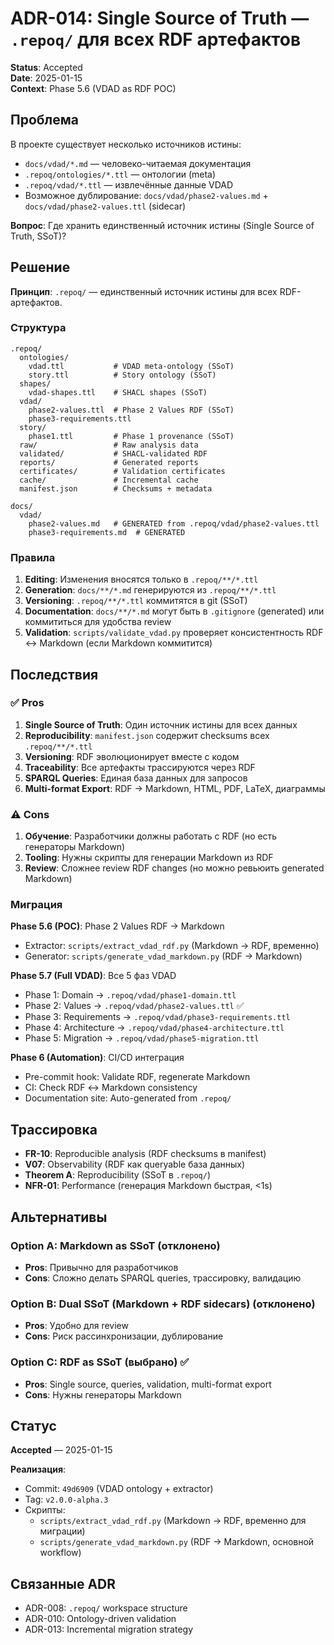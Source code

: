# ADR-014: Single Source of Truth — `.repoq/` для всех RDF артефактов

**Status**: Accepted  
**Date**: 2025-01-15  
**Context**: Phase 5.6 (VDAD as RDF POC)

## Проблема

В проекте существует несколько источников истины:

- `docs/vdad/*.md` — человеко-читаемая документация
- `.repoq/ontologies/*.ttl` — онтологии (meta)
- `.repoq/vdad/*.ttl` — извлечённые данные VDAD
- Возможное дублирование: `docs/vdad/phase2-values.md` + `docs/vdad/phase2-values.ttl` (sidecar)

**Вопрос**: Где хранить единственный источник истины (Single Source of Truth, SSoT)?

## Решение

**Принцип**: `.repoq/` — единственный источник истины для всех RDF-артефактов.

### Структура

```text
.repoq/
  ontologies/
    vdad.ttl           # VDAD meta-ontology (SSoT)
    story.ttl          # Story ontology (SSoT)
  shapes/
    vdad-shapes.ttl    # SHACL shapes (SSoT)
  vdad/
    phase2-values.ttl  # Phase 2 Values RDF (SSoT)
    phase3-requirements.ttl
  story/
    phase1.ttl         # Phase 1 provenance (SSoT)
  raw/                 # Raw analysis data
  validated/           # SHACL-validated RDF
  reports/             # Generated reports
  certificates/        # Validation certificates
  cache/               # Incremental cache
  manifest.json        # Checksums + metadata

docs/
  vdad/
    phase2-values.md   # GENERATED from .repoq/vdad/phase2-values.ttl
    phase3-requirements.md  # GENERATED
```

### Правила

1. **Editing**: Изменения вносятся только в `.repoq/**/*.ttl`
2. **Generation**: `docs/**/*.md` генерируются из `.repoq/**/*.ttl`
3. **Versioning**: `.repoq/**/*.ttl` коммитятся в git (SSoT)
4. **Documentation**: `docs/**/*.md` могут быть в `.gitignore` (generated) или коммититься для удобства review
5. **Validation**: `scripts/validate_vdad.py` проверяет консистентность RDF ↔ Markdown (если Markdown коммитится)

## Последствия

### ✅ Pros

1. **Single Source of Truth**: Один источник истины для всех данных
2. **Reproducibility**: `manifest.json` содержит checksums всех `.repoq/**/*.ttl`
3. **Versioning**: RDF эволюционирует вместе с кодом
4. **Traceability**: Все артефакты трассируются через RDF
5. **SPARQL Queries**: Единая база данных для запросов
6. **Multi-format Export**: RDF → Markdown, HTML, PDF, LaTeX, диаграммы

### ⚠️ Cons

1. **Обучение**: Разработчики должны работать с RDF (но есть генераторы Markdown)
2. **Tooling**: Нужны скрипты для генерации Markdown из RDF
3. **Review**: Сложнее review RDF changes (но можно ревьюить generated Markdown)

### Миграция

**Phase 5.6 (POC)**: Phase 2 Values RDF → Markdown

- Extractor: `scripts/extract_vdad_rdf.py` (Markdown → RDF, временно)
- Generator: `scripts/generate_vdad_markdown.py` (RDF → Markdown)

**Phase 5.7 (Full VDAD)**: Все 5 фаз VDAD

- Phase 1: Domain → `.repoq/vdad/phase1-domain.ttl`
- Phase 2: Values → `.repoq/vdad/phase2-values.ttl` ✅
- Phase 3: Requirements → `.repoq/vdad/phase3-requirements.ttl`
- Phase 4: Architecture → `.repoq/vdad/phase4-architecture.ttl`
- Phase 5: Migration → `.repoq/vdad/phase5-migration.ttl`

**Phase 6 (Automation)**: CI/CD интеграция

- Pre-commit hook: Validate RDF, regenerate Markdown
- CI: Check RDF ↔ Markdown consistency
- Documentation site: Auto-generated from `.repoq/`

## Трассировка

- **FR-10**: Reproducible analysis (RDF checksums в manifest)
- **V07**: Observability (RDF как queryable база данных)
- **Theorem A**: Reproducibility (SSoT в `.repoq/`)
- **NFR-01**: Performance (генерация Markdown быстрая, <1s)

## Альтернативы

### Option A: Markdown as SSoT (отклонено)

- **Pros**: Привычно для разработчиков
- **Cons**: Сложно делать SPARQL queries, трассировку, валидацию

### Option B: Dual SSoT (Markdown + RDF sidecars) (отклонено)

- **Pros**: Удобно для review
- **Cons**: Риск рассинхронизации, дублирование

### Option C: RDF as SSoT (выбрано) ✅

- **Pros**: Single source, queries, validation, multi-format export
- **Cons**: Нужны генераторы Markdown

## Статус

**Accepted** — 2025-01-15

**Реализация**:

- Commit: `49d6909` (VDAD ontology + extractor)
- Tag: `v2.0.0-alpha.3`
- Скрипты:
  - `scripts/extract_vdad_rdf.py` (Markdown → RDF, временно для миграции)
  - `scripts/generate_vdad_markdown.py` (RDF → Markdown, основной workflow)

## Связанные ADR

- ADR-008: `.repoq/` workspace structure
- ADR-010: Ontology-driven validation
- ADR-013: Incremental migration strategy
